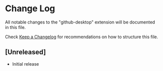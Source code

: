 # Change Log

All notable changes to the "github-desktop" extension will be documented in this file.

Check [Keep a Changelog](http://keepachangelog.com/) for recommendations on how to structure this file.

## [Unreleased]

- Initial release
